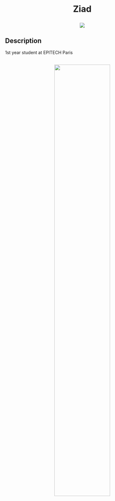 <h1><p align="center">Ziad</p>

<!-- <p align="center">
    <a href="https://github.com/ZiadBengherabi">
        <img src="https://gpvc.arturio.dev/ZiadBengherabi">
    </a>
</p> -->

<p align="center">
    <a href="https://www.linkedin.com/in/ziad-bengherabi-6428502a6/">
        <img src="https://img.shields.io/badge/LinkedIn-0077B5?style=for-the-badge&logo=linkedin&logoColor=white">
    </a>
</p>

## Description
1st year student at EPITECH Paris

<p align='center'>
  <br/>
  <img src="https://github-readme-stats.vercel.app/api/top-langs/?username=ZiadBengherabi&theme=radical" width="60%" />
</p>